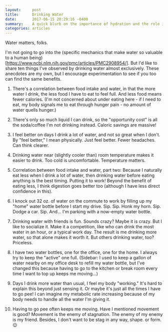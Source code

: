 ```yaml
---
layout:     post
title:      Drinking Water
date:       2017-06-15 20:29:16 -0400
summary:    A quick blurb on the importance of hydration and the role it has played in my life.
categories: articles
---
```


Water matters, folks.

I'm not going to go into the (specific mechanics that make water so valuable to a human being)[https://www.ncbi.nlm.nih.gov/pmc/articles/PMC2908954/]. But I'd like to share ten things I've observed by drinking water almost exclusively. These anecdotes are my own, but I encourage experimentation to see if you too can find the same benefits.

1. There's a correlation between food intake and water, in that the more water I drink, the less food I have to eat to feel full. And less food means fewer calories. (I'm not concerned about under eating here - if I need to eat, my body signals me to eat through hunger pain - no amount of water quells hunger.)

1. There's only so much liquid I can drink, so the "opportunity cost" is all the soda/coffee I'm not drinking instead. Caloric savings are massive!

1. I feel better on days I drink a lot of water, and not so great when I don't. By "feel better," I mean physically. Just feel better. Fewer headaches. Can think clearer.

1. Drinking water near (slightly cooler than) room temperature makes it easier to drink. Too cold is uncomfortable. Temperature matters.

1. Correlation between food intake and water, part two: Because I naturally eat less when I drink a lot of water, then drinking water before eating anything is the best timing. Putting it to work! Beyond the benefit of eating less, I think digestion goes better too (although I have less direct confidence in this).

1. I knock out 32 oz. of water on the commute to work by filling up my "home" water bottle before I start my drive. Sip. Sip. Honk my horn. Sip. Dodge a car. Sip. And... I'm parking with a now-empty water bottle.

1. Drinking water with friends is fun. Sounds crazy? Maybe it is crazy. But I like to socialize it. Make it a competition, like who can drink the most water in an hour, or a typical work day. The result is me drinking more water, so that alone makes it worth it. But others drinking water, too? Priceless.

1. I have two water bottles, one for the office, one for the home. I always try to keep the "active" one full. (Sidebar: I used to keep a gallon of water nearby on my office desk to refill my water bottle, but I've changed this because having to go to the kitchen or break room every time I want to top up keeps me moving...)

1. Days I drink more water than usual, I feel my body "working." It's hard to explain this beyond just sensing it. Or maybe it's just all the times I have to go pee! I can imagine my metabolic rate increasing because of my body needs to handle all the water I'm giving it.

1. Having to go pee often keeps me moving. Have I mentioned movement is good? Movement is the enemy of stagnation. The enemy of my enemy is my friend. Besides, I don't want to be stag in any way, shape. or form. 😉